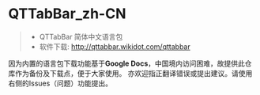 # QTTabBar_zh-CN
> * QTTabBar 简体中文语言包
> * 软件下载: http://qttabbar.wikidot.com/qttabbar

因为内置的语言包下载功能基于**Google Docs**，中国境内访问困难，故提供此仓库作为备份及下载点，便于大家使用。
亦欢迎指正翻译错误或提出建议。请使用右侧的Issues（问题）功能提出。
